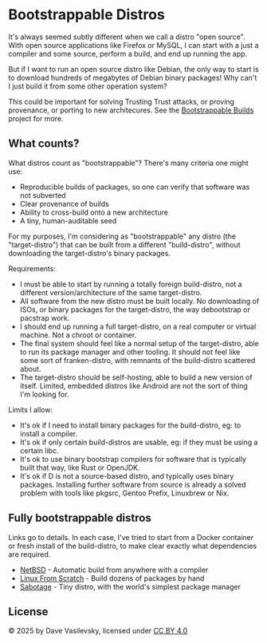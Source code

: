 # Bootstrappable Distros

It's always seemed subtly different when we call a distro "open source". With open source applications like Firefox or MySQL, I can start with a just a compiler and some source, perform a build, and end up running the app.

But if I want to run an open source distro like Debian, the only way to start is to download hundreds of megabytes of Debian binary packages! Why can't I just build it from some other operation system?

This could be important for solving Trusting Trust attacks, or proving provenance, or porting to new architecures. See the [Bootstrappable Builds](https://bootstrappable.org/) project for more.

## What counts?

What distros count as "bootstrappable"? There's many criteria one might use:

* Reproducible builds of packages, so one can verify that software was not subverted
* Clear provenance of builds
* Ability to cross-build onto a new architecture
* A tiny, human-auditable seed

For my purposes, I'm considering as "bootstrappable" any distro (the "target-distro") that can be built from a different "build-distro", without downloading the target-distro's binary packages.

Requirements:

* I must be able to start by running a totally foreign build-distro, not a different version/architecture of the same target-distro.
* All software from the new distro must be built locally. No downloading of ISOs, or binary packages for the target-distro, the way debootstrap or pacstrap work.
* I should end up running a full target-distro, on a real computer or virtual machine. Not a chroot or container.
* The final system should feel like a normal setup of the target-distro, able to run its package manager and other tooling. It should not feel like some sort of franken-distro, with remnants of the build-distro scattered about.
* The target-distro should be self-hosting, able to build a new version of itself. Limited, embedded distros like Android are not the sort of thing I'm looking for.

Limits I allow:

* It's ok if I need to install binary packages for the build-distro, eg: to install a compiler.
* It's ok if only certain build-distros are usable, eg: if they must be using a certain libc.
* It's ok to use binary bootstrap compilers for software that is typically built that way, like Rust or OpenJDK.
* It's ok if D is not a source-based distro, and typically uses binary packages. Installing further software from source is already a solved problem with tools like pkgsrc, Gentoo Prefix, Linuxbrew or Nix.

## Fully bootstrappable distros

Links go to details. In each case, I've tried to start from a Docker container or fresh install of the build-distro, to make clear exactly what dependencies are required.

* [NetBSD](NetBSD.md) - Automatic build from anywhere with a compiler
* [Linux From Scratch](LFS.md) - Build dozens of packages by hand
* [Sabotage](Sabotage.md) - Tiny distro, with the world's simplest package manager

## License

© 2025 by Dave Vasilevsky, licensed under [CC BY 4.0](https://creativecommons.org/licenses/by/4.0/)
